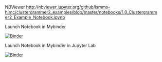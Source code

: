 NBViewer
http://nbviewer.jupyter.org/github/ismms-himc/clustergrammer2_examples/blob/master/notebooks/1.0_Clustergrammer2_Example_Notebook.ipynb

Launch Notebook in Mybinder

[![Binder](https://mybinder.org/badge.svg)](https://mybinder.org/v2/gh/ismms-himc/clustergrammer2_examples/master?filepath=notebooks%2F1.0_Clustergrammer2_Example_Notebook.ipynb)

Launch Notebook in Mybinder in Jupyter Lab

[![Binder](https://mybinder.org/badge.svg)](https://mybinder.org/v2/gh/ismms-himc/clustergrammer2_examples/master?urlpath=lab)